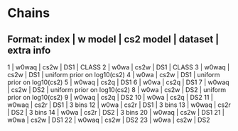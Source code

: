 # Chains
## Format: index | w model | cs2 model | dataset | extra info
1 | w0waq | cs2w | DS1 | CLASS
2 | w0wa | cs2w | DS1 | CLASS
3 | w0waq | cs2w | DS1 | uniform prior on log10(cs2)
4 | w0wa | cs2w | DS1 | uniform prior on log10(cs2)
5 | w0waq | cs2q | DS1
6 | w0wa | cs2q | DS1
7 | w0waq | cs2w | DS2 | uniform prior on log10(cs2)
8 | w0wa | cs2w | DS2 | uniform prior on log10(cs2)
9 | w0waq | cs2q | DS2
10 | w0wa | cs2q | DS2
11 | w0waq | cs2r | DS1 | 3 bins
12 | w0wa | cs2r | DS1 | 3 bins
13 | w0waq | cs2r | DS2 | 3 bins
14 | w0wa | cs2r | DS2 | 3 bins
20 | w0waq | cs2w | DS1
21 | w0wa | cs2w | DS1
22 | w0waq | cs2w | DS2
23 | w0wa | cs2w | DS2